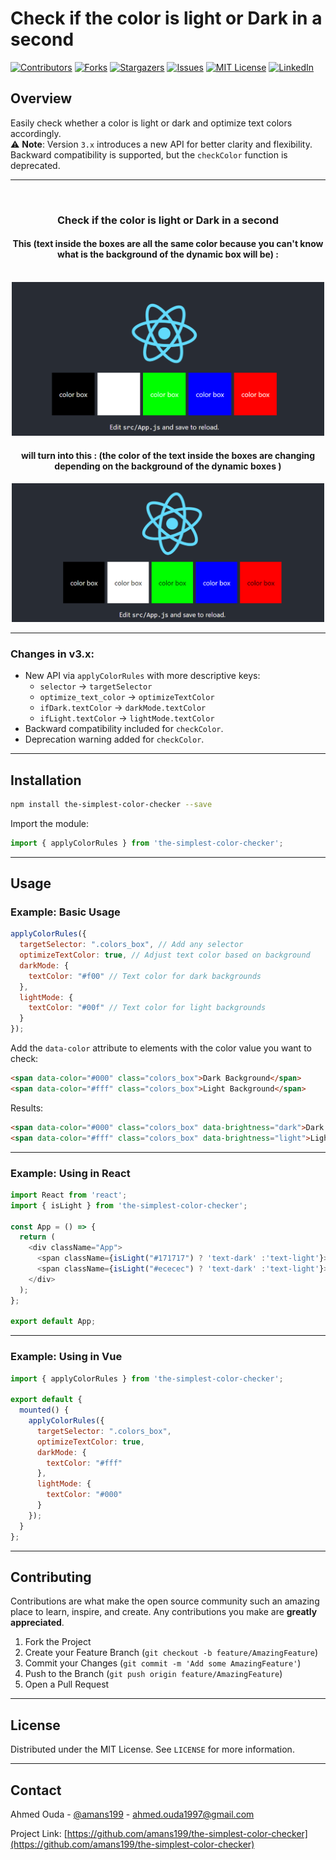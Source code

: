 # Check if the color is light or Dark in a second

[![Contributors][contributors-shield]][contributors-url]
[![Forks][forks-shield]][forks-url]
[![Stargazers][stars-shield]][stars-url]
[![Issues][issues-shield]][issues-url]
[![MIT License][license-shield]][license-url]
[![LinkedIn][linkedin-shield]][linkedin-url]


## Overview

Easily check whether a color is light or dark and optimize text colors accordingly.  
⚠️ **Note**: Version `3.x` introduces a new API for better clarity and flexibility. Backward compatibility is supported, but the `checkColor` function is deprecated.

---
<br />
<div style="text-align:center;">
  <h3 >Check if the color is light or Dark in a second</h3>
  <h4 >This (text inside the boxes are all the same color because you can't know what is the background of the dynamic box will be) : </h4>
    <br />
    <img  src="images/dynamic_backgrounds_before_using_color_checker.PNG" alt="dynamic_backgrounds_before_using_color_checker" width="500" >
    <br />
    <h4 >will turn into this : (the color of the text inside the boxes are changing depending on the background of the dynamic boxes )  </h4>
    <img   src="images/dynamic_backgrounds_after_using_color_checker.PNG" alt="dynamic_backgrounds_after_using_color_checker" width="500" >
    <br />
</div>

---

### Changes in v3.x:
- New API via `applyColorRules` with more descriptive keys:
  - `selector` → `targetSelector`
  - `optimize_text_color` → `optimizeTextColor`
  - `ifDark.textColor` → `darkMode.textColor`
  - `ifLight.textColor` → `lightMode.textColor`
- Backward compatibility included for `checkColor`.
- Deprecation warning added for `checkColor`.

---

## Installation

```sh
npm install the-simplest-color-checker --save
```

Import the module:
```js
import { applyColorRules } from 'the-simplest-color-checker';
```


---

## Usage

### Example: Basic Usage

```js
applyColorRules({
  targetSelector: ".colors_box", // Add any selector
  optimizeTextColor: true, // Adjust text color based on background
  darkMode: {
    textColor: "#f00" // Text color for dark backgrounds
  },
  lightMode: {
    textColor: "#00f" // Text color for light backgrounds
  }
});
```

Add the `data-color` attribute to elements with the color value you want to check:

```html
<span data-color="#000" class="colors_box">Dark Background</span>
<span data-color="#fff" class="colors_box">Light Background</span>
```

Results:
```html
<span data-color="#000" class="colors_box" data-brightness="dark">Dark Background</span>
<span data-color="#fff" class="colors_box" data-brightness="light">Light Background</span>
```

---

### Example: Using in React

```js
import React from 'react';
import { isLight } from 'the-simplest-color-checker';

const App = () => {
  return (
    <div className="App">
      <span className={isLight("#171717") ? 'text-dark' :'text-light'}>Dark Background</span>
      <span className={isLight("#ececec") ? 'text-dark' :'text-light'}>Light Background</span>
    </div>
  );
};

export default App;
```

---

### Example: Using in Vue

```js
import { applyColorRules } from 'the-simplest-color-checker';

export default {
  mounted() {
    applyColorRules({
      targetSelector: ".colors_box",
      optimizeTextColor: true,
      darkMode: {
        textColor: "#fff"
      },
      lightMode: {
        textColor: "#000"
      }
    });
  }
};
```

---

## Contributing

Contributions are what make the open source community such an amazing place to learn, inspire, and create. Any contributions you make are **greatly appreciated**.

1. Fork the Project
2. Create your Feature Branch (`git checkout -b feature/AmazingFeature`)
3. Commit your Changes (`git commit -m 'Add some AmazingFeature'`)
4. Push to the Branch (`git push origin feature/AmazingFeature`)
5. Open a Pull Request

---

## License

Distributed under the MIT License. See `LICENSE` for more information.

---

## Contact

Ahmed Ouda - [@amans199](https://twitter.com/amans199) - ahmed.ouda1997@gmail.com

Project Link: [https://github.com/amans199/the-simplest-color-checker](https://github.com/amans199/the-simplest-color-checker)


<!-- MARKDOWN LINKS & IMAGES -->
[contributors-shield]: https://img.shields.io/github/contributors/amans199/Best-README-Template.svg?style=flat-square
[contributors-url]: https://github.com/amans199/the-simplest-color-checker/graphs/contributors
[forks-shield]: https://img.shields.io/github/forks/amans199/Best-README-Template.svg?style=flat-square
[forks-url]: https://github.com/amans199/the-simplest-color-checker/network/members
[stars-shield]: https://img.shields.io/github/stars/amans199/Best-README-Template.svg?style=flat-square
[stars-url]: https://github.com/amans199/the-simplest-color-checker/stargazers
[issues-shield]: https://img.shields.io/github/issues/amans199/Best-README-Template.svg?style=flat-square
[issues-url]: https://github.com/amans199/the-simplest-color-checker/issues
[license-shield]: https://img.shields.io/github/license/amans199/Best-README-Template.svg?style=flat-square
[license-url]: https://github.com/amans199/the-simplest-color-checker/blob/master/LICENSE.txt
[linkedin-shield]: https://img.shields.io/badge/-LinkedIn-black.svg?style=flat-square&logo=linkedin&colorB=555
[linkedin-url]: https://linkedin.com/in/amans199
[product-screenshot]: images/screenshot.png
